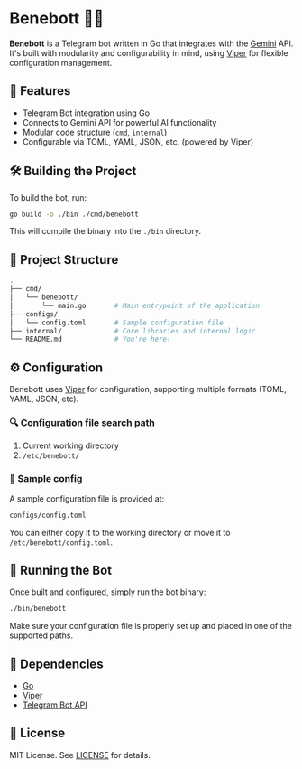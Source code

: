 # Benebott 🤖✨

**Benebott** is a Telegram bot written in Go that integrates with the [Gemini](https://deepmind.google/technologies/gemini/) API. It's built with modularity and configurability in mind, using [Viper](https://github.com/spf13/viper) for flexible configuration management.

## 🚀 Features

- Telegram Bot integration using Go
- Connects to Gemini API for powerful AI functionality
- Modular code structure (`cmd`, `internal`)
- Configurable via TOML, YAML, JSON, etc. (powered by Viper)

## 🛠️ Building the Project

To build the bot, run:

```bash
go build -o ./bin ./cmd/benebott
```

This will compile the binary into the `./bin` directory.

## 📁 Project Structure

```bash
.
├── cmd/
│   └── benebott/
│       └── main.go       # Main entrypoint of the application
├── configs/
│   └── config.toml       # Sample configuration file
├── internal/             # Core libraries and internal logic
└── README.md             # You're here!
```

## ⚙️ Configuration

Benebott uses [Viper](https://github.com/spf13/viper) for configuration, supporting multiple formats (TOML, YAML, JSON, etc).

### 🔍 Configuration file search path

1. Current working directory
2. `/etc/benebott/`

### 📄 Sample config

A sample configuration file is provided at:

```bash
configs/config.toml
```

You can either copy it to the working directory or move it to `/etc/benebott/config.toml`.

## 🧪 Running the Bot

Once built and configured, simply run the bot binary:

```bash
./bin/benebott
```

Make sure your configuration file is properly set up and placed in one of the supported paths.

## 🧱 Dependencies

- [Go](https://golang.org/)
- [Viper](https://github.com/spf13/viper)
- [Telegram Bot API](https://core.telegram.org/bots/api)

## 📜 License

MIT License. See [LICENSE](./LICENSE) for details.

